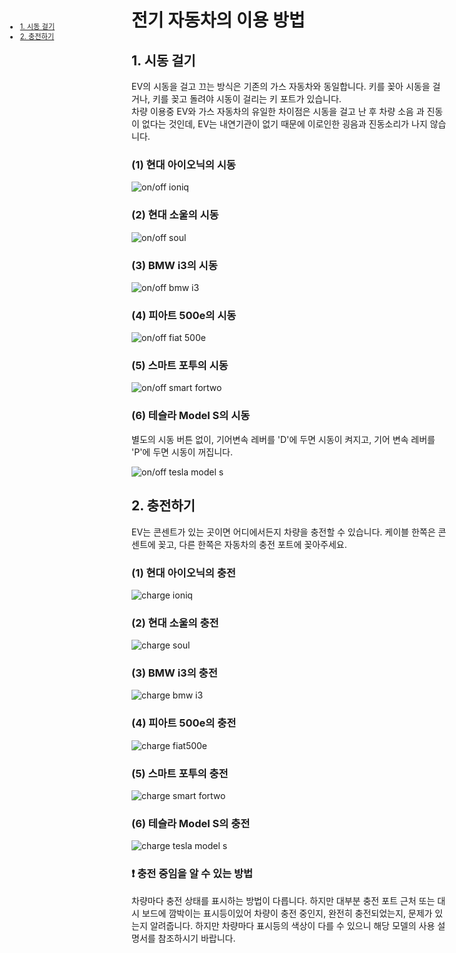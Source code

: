 <ui style="position:fixed;left: 3em; top:10em; font-size: 0.8em;">
    <li><a href = "#usage_on"><bold>1. 시동 걸기</bold></a></li>
    <li><a href = "#usage_charge"><bold>2. 충전하기 </bold></a></li>
</ui>

# 전기 자동차의 이용 방법

<p id = "usage_on"></p>

## 1. 시동 걸기
EV의 시동을 걸고 끄는 방식은 기존의 가스 자동차와 동일합니다. 키를 꽂아 시동을 걸거나, 키를 꽂고 돌려야 시동이 걸리는 키 포트가 있습니다. <br>
차량 이용중 EV와 가스 자동차의 유일한 차이점은 시동을 걸고 난 후 차량 소음 과 진동이 없다는 것인데, EV는 내연기관이 없기 때문에 이로인한 굉음과 진동소리가 나지 않습니다.

### (1) 현대 아이오닉의 시동

![on/off ioniq](assets/img/faq_onoff_ioniq.jpg)

### (2) 현대 소울의 시동

![on/off soul](assets/img/faq_onoff_soul.jpg)

### (3) BMW i3의 시동

![on/off bmw i3](assets/img/faq_onoff_bmw.jpg)

### (4) 피아트 500e의 시동

![on/off fiat 500e](assets/img/faq_onoff_fiat500.jpg)

### (5) 스마트 포투의 시동

![on/off smart fortwo](assets/img/faq_onoff_smartfortwo.jpg)

### (6) 테슬라 Model S의 시동
별도의 시동 버튼 없이, 기어변속 레버를 'D'에 두면 시동이 켜지고, 기어 변속 레버를 'P'에 두면 시동이 꺼집니다. 

![on/off tesla model s](assets/img/faq_onoff_tesla.png)


<p id = "usage_charge"></p>

## 2. 충전하기
EV는 콘센트가 있는 곳이면 어디에서든지 차량을 충전할 수 있습니다. 
케이블 한쪽은 콘센트에 꽂고, 다른 한쪽은 자동차의 충전 포트에 꽂아주세요. 

### (1) 현대 아이오닉의 충전

![charge ioniq](assets/img/faq_charge_ioniq.jpg)

### (2) 현대 소울의 충전

![charge soul](assets/img/faq_charge_soul.jpg)

### (3) BMW i3의 충전

![charge bmw i3](assets/img/faq_charge_bmw.jpg)

### (4) 피아트 500e의 충전

![charge fiat500e](assets/img/faq_charge_fiat.jpg)

### (5) 스마트 포투의 충전

![charge smart fortwo](assets/img/faq_charge_fortwo.jpg)

### (6) 테슬라 Model S의 충전

![charge tesla model s](assets/img/faq_charge_tesla.jpg)

### ❗ 충전 중임을 알 수 있는 방법
차량마다 충전 상태를 표시하는 방법이 다릅니다. 하지만 대부분 충전 포트 근처 또는 대시 보드에 깜박이는 표시등이있어 차량이 충전 중인지, 완전히 충전되었는지, 문제가 있는지 알려줍니다. 
하지만 차량마다 표시등의 색상이 다를 수 있으니 해당 모델의 사용 설명서를 참조하시기 바랍니다. 
